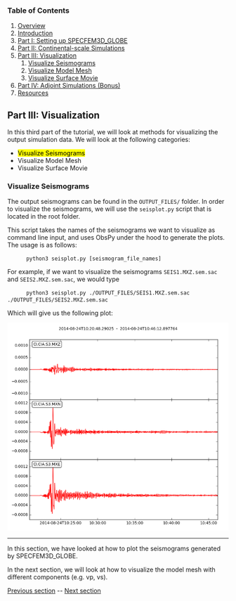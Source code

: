 ### Table of Contents
1. [Overview](/index.md)
2. [Introduction](/intro_specfem.md)
3. [Part I: Setting up SPECFEM3D_GLOBE](/setup_specfem3d.md)
4. [Part II: Continental-scale Simulations](/prepare_data.md)
5. [Part III: Visualization](/vis_seismo.md)
    1. [Visualize Seismograms](/vis_seismo.md)
    2. [Visualize Model Mesh](/vis_mesh.md)
    3. [Visualize Surface Movie](/vis_movie.md)
6. [Part IV: Adjoint Simulations (Bonus)](/run_adj_solver.md)
7. [Resources](resources.md)


## Part III: Visualization

In this third part of the tutorial, we will look at methods for visualizing the
output simulation data. We will look at the following categories:

* <mark>Visualize Seismograms</mark>
* Visualize Model Mesh
* Visualize Surface Movie

### Visualize Seismograms

The output seismograms can be found in the `OUTPUT_FILES/` folder. In order to
visualize the seismograms, we will use the `seisplot.py` script that is located
in the root folder.

This script takes the names of the seismograms we want to visualize as command
line input, and uses ObsPy under the hood to generate the plots. The usage is
as follows:

```shell
      python3 seisplot.py [seismogram_file_names]
```

For example, if we want to visualize the seismograms `SEIS1.MXZ.sem.sac` and
`SEIS2.MXZ.sem.sac`, we would type

```shell
      python3 seisplot.py ./OUTPUT_FILES/SEIS1.MXZ.sem.sac ./OUTPUT_FILES/SEIS2.MXZ.sem.sac
```

Which will give us the following plot:

<p align="center">
  <img src="Fig/seismograms.png" alt="Seismograms">
</p>

---
In this section, we have looked at how to plot the seismograms generated by
SPECFEM3D_GLOBE.

In the next section, we will look at how to visualize the model mesh with
different components (e.g. vp, vs).

[Previous section](/run_solver.md) -- [Next section](/vis_mesh.md)
